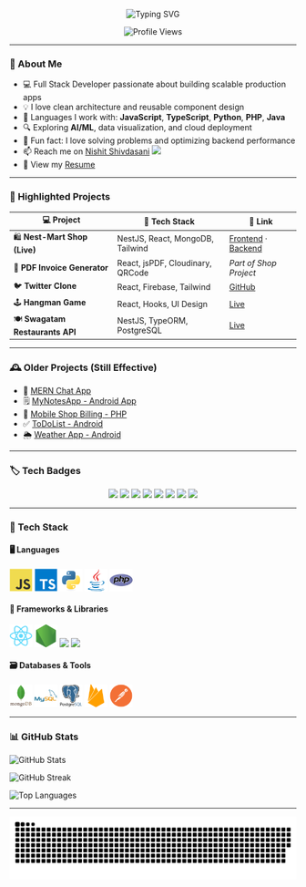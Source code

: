<p align="center">
  <img src="https://readme-typing-svg.demolab.com?font=Fira+Code&size=24&pause=1000&color=0ED8F7&center=true&vCenter=true&width=800&lines=Hi+%F0%9F%91%8B%2C+I'm+Nishit+Shivdasani;MERN+Stack+Developer+%7C+Python+Developer;Full+Stack+Engineer+%7C+AI%2FML+Enthusiast;Building+cool+things+with+code+%F0%9F%9A%80" alt="Typing SVG" />
</p>

<p align="center">
  <img src="https://komarev.com/ghpvc/?username=bottomsnode&label=Profile%20views&color=0e75b6&style=flat" alt="Profile Views" />
</p>

---

### 🚀 About Me

- 💻 Full Stack Developer passionate about building scalable production apps
- 💡 I love clean architecture and reusable component design
- 🔧 Languages I work with: **JavaScript**, **TypeScript**, **Python**, **PHP**, **Java**
- 🔍 Exploring **AI/ML**, data visualization, and cloud deployment
- 🧩 Fun fact: I love solving problems and optimizing backend performance
- 📫 Reach me on [Nishit Shivdasani](https://www.linkedin.com/in/nishit-shivdasani-b5b3b1237/) <a href="https://www.linkedin.com/in/nishit-shivdasani-b5b3b1237/" target="blank">
    <img src="https://cdn-icons-png.flaticon.com/512/174/174857.png" width="23" />
  </a>
- 📄 View my [Resume](https://drive.google.com/file/d/1KLw8J_zy4SHtcUWBTTJOhe9ZdvAso-Ai/view?usp=sharing)

---

### 🌟 Highlighted Projects

<div align="center">

| 💻 Project | 🚀 Tech Stack | 🔗 Link |
|-----------|----------------|---------|
| 🛍️ **Nest-Mart Shop (Live)** | NestJS, React, MongoDB, Tailwind | [Frontend](https://nest-mart-react-frontend.vercel.app/) · [Backend](https://nest-mart-react-backend.onrender.com/nest-mart-api-docs) |
| 📄 **PDF Invoice Generator** | React, jsPDF, Cloudinary, QRCode | _Part of Shop Project_ |
| 🐦 **Twitter Clone** | React, Firebase, Tailwind | [GitHub](https://github.com/BottomsNode/Twitter-Clone) |
| 🕹️ **Hangman Game** | React, Hooks, UI Design | [Live](https://hangman-game-react-kappa.vercel.app/) |
| 🍽️ **Swagatam Restaurants API** | NestJS, TypeORM, PostgreSQL | [Live](https://swagatam-restaurants-backend-nestjs.onrender.com/api-docs) |

</div>

---

### 🕰️ Older Projects (Still Effective)

- 💬 [MERN Chat App](https://github.com/BottomsNode/MERN-Chat-App)
- 🗒️ [MyNotesApp - Android App](https://github.com/BottomsNode/MyNotesApp)
- 🧾 [Mobile Shop Billing - PHP](https://github.com/BottomsNode/Mobile-Shop-Management-System-PHP)
- ✅ [ToDoList - Android](https://github.com/BottomsNode/ToDoListApp-master)
- 🌦️ [Weather App - Android](https://github.com/BottomsNode/WeatherApp_SkyForecast)

---

### 🏷️ Tech Badges

<p align="center">
  <img src="https://img.shields.io/badge/JavaScript-F7DF1E?style=for-the-badge&logo=javascript&logoColor=000" />
  <img src="https://img.shields.io/badge/TypeScript-007acc?style=for-the-badge&logo=typescript&logoColor=fff" />
  <img src="https://img.shields.io/badge/Python-3776AB?style=for-the-badge&logo=python&logoColor=fff" />
  <img src="https://img.shields.io/badge/NestJS-E0234E?style=for-the-badge&logo=nestjs&logoColor=fff" />
  <img src="https://img.shields.io/badge/React-61DAFB?style=for-the-badge&logo=react&logoColor=000" />
  <img src="https://img.shields.io/badge/Node.js-339933?style=for-the-badge&logo=node.js&logoColor=fff" />
  <img src="https://img.shields.io/badge/MongoDB-4DB33D?style=for-the-badge&logo=mongodb&logoColor=fff" />
  <img src="https://img.shields.io/badge/Firebase-ffca28?style=for-the-badge&logo=firebase&logoColor=000" />
</p>

---

### 🔧 Tech Stack

#### 🖥️ Languages
<p align="left">
  <img src="https://raw.githubusercontent.com/devicons/devicon/master/icons/javascript/javascript-original.svg" width="40"/>
  <img src="https://raw.githubusercontent.com/devicons/devicon/master/icons/typescript/typescript-original.svg" width="40"/>
  <img src="https://raw.githubusercontent.com/devicons/devicon/master/icons/python/python-original.svg" width="40"/>
  <img src="https://raw.githubusercontent.com/devicons/devicon/master/icons/java/java-original.svg" width="40"/>
  <img src="https://raw.githubusercontent.com/devicons/devicon/master/icons/php/php-original.svg" width="40"/>
</p>

#### 🧰 Frameworks & Libraries
<p align="left">
  <img src="https://raw.githubusercontent.com/devicons/devicon/master/icons/react/react-original.svg" width="40"/>
  <img src="https://raw.githubusercontent.com/devicons/devicon/master/icons/nodejs/nodejs-original.svg" width="40"/>
  <img src="https://cdn.worldvectorlogo.com/logos/django.svg" width="40"/>
  <img src="https://www.vectorlogo.zone/logos/tailwindcss/tailwindcss-icon.svg" width="40"/>
</p>

#### 🗃️ Databases & Tools
<p align="left">
  <img src="https://raw.githubusercontent.com/devicons/devicon/master/icons/mongodb/mongodb-original-wordmark.svg" width="40"/>
  <img src="https://raw.githubusercontent.com/devicons/devicon/master/icons/mysql/mysql-original-wordmark.svg" width="40"/>
  <img src="https://raw.githubusercontent.com/devicons/devicon/master/icons/postgresql/postgresql-original-wordmark.svg" width="40"/>
  <img src="https://raw.githubusercontent.com/devicons/devicon/master/icons/firebase/firebase-plain.svg" width="40"/>
  <img src="https://raw.githubusercontent.com/devicons/devicon/master/icons/postman/postman-original.svg" width="40"/>
</p>

---

### 📊 GitHub Stats

<p align="left">
  <img src="https://github-readme-stats.vercel.app/api?username=bottomsnode&show_icons=true&theme=transparent" alt="GitHub Stats" />
</p>
<p align="left">
  <img src="https://github-readme-streak-stats.herokuapp.com/?user=bottomsnode&theme=default" alt="GitHub Streak" />
</p>
<p align="left">
  <img src="https://github-readme-stats.vercel.app/api/top-langs/?username=bottomsnode&layout=compact" alt="Top Languages" />
</p>

---

<!-- 🐍 Snake Contribution Graph -->
<p align="center">
  <img src="./assets/github-contribution-grid-snake-dark.svg?palette=github-dark" />
</p>
